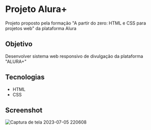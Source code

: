 # Projeto Alura+
Projeto proposto pela formação "A partir do zero: HTML e CSS para projetos web" da plataforma Alura

## Objetivo

Desenvolver sistema web responsivo de divulgação da plataforma "ALURA+"


## Tecnologias
- HTML
- CSS

## Screenshot
![Captura de tela 2023-07-05 220608](https://github.com/gabriel15asouza/alura_devweb/assets/126245773/1aa0aeb8-61b0-44c0-b9c3-339b88e4f5ae)

